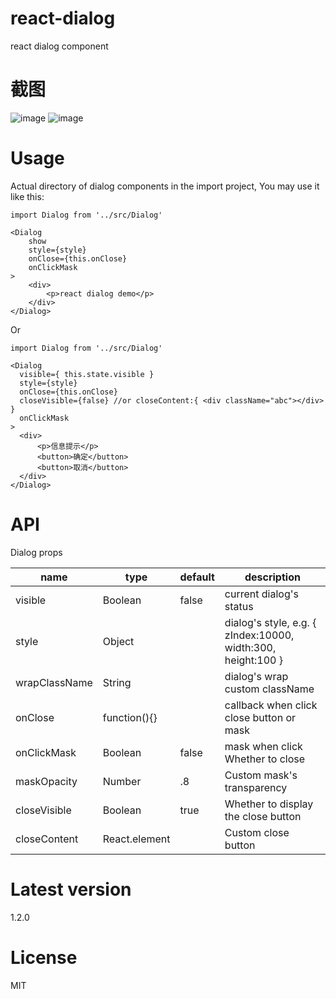 # react-dialog
react dialog component

# 截图
![image](https://github.com/yongbingz/react-dialog/blob/master/demo/screenshot/1.png)
![image](https://github.com/yongbingz/react-dialog/blob/master/demo/screenshot/2.png)

# Usage
Actual directory of dialog components in the import project, You may use it like this:

```
import Dialog from '../src/Dialog'

<Dialog
	show
	style={style} 
	onClose={this.onClose}
	onClickMask
>
	<div>
		<p>react dialog demo</p>
	</div>
</Dialog>

```

Or

```
import Dialog from '../src/Dialog'

<Dialog
  visible={ this.state.visible }
  style={style} 
  onClose={this.onClose}
  closeVisible={false} //or closeContent:{ <div className="abc"></div> }
  onClickMask
>
  <div>
      <p>信息提示</p>
      <button>确定</button>
      <button>取消</button>
  </div>
</Dialog>

```


# API
Dialog props
<table>
    <thead>
    <tr>
        <th>name</th>
        <th>type</th>
        <th>default</th>
        <th>description</th>
    </tr>
    </thead>
    <tbody>
        <tr>
          <td>visible</td>
          <td>Boolean</td>
          <td>false</td>
          <td>current dialog's status</td>
        </tr>
        <tr>
          <td>style</td>
          <td>Object</td>
          <td></td>
          <td>dialog's style, e.g. { zIndex:10000, width:300, height:100 }</td>
        </tr>
        <tr>
          <td>wrapClassName</td>
          <td>String</td>
          <td></td>
          <td>dialog's wrap custom className</td>
        </tr>
        <tr>
          <td>onClose</td>
          <td>function(){}</td>
          <td></td>
          <td>callback when click close button or mask</td>
        </tr>
         <tr>
          <td>onClickMask</td>
          <td>Boolean</td>
          <td>false</td>
          <td>mask when click Whether to close </td>
        </tr>
        <tr>
          <td>maskOpacity</td>
          <td>Number</td>
          <td>.8</td>
          <td>Custom mask's transparency </td>
        </tr>
        <tr>
          <td>closeVisible</td>
          <td>Boolean</td>
          <td>true</td>
          <td>Whether to display the close button </td>
        </tr>
        <tr>
          <td>closeContent</td>
          <td>React.element</td>
          <td></td>
          <td>Custom close button </td>
        </tr>
    </tbody>
</table>

# Latest version
1.2.0

# License
MIT
